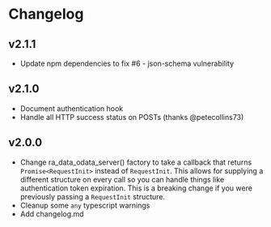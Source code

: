 # Changelog

## v2.1.1

- Update npm dependencies to fix #6 - json-schema vulnerability

## v2.1.0

- Document authentication hook
- Handle all HTTP success status on POSTs (thanks @petecollins73)

## v2.0.0

- Change ra_data_odata_server() factory to take a callback that returns `Promise<RequestInit>` instead
  of `RequestInit`. This allows for supplying a different structure on every call so you can handle things
  like authentication token expiration. This is a breaking change if you were previously passing a `RequestInit`
  structure.
- Cleanup some `any` typescript warnings
- Add changelog.md
